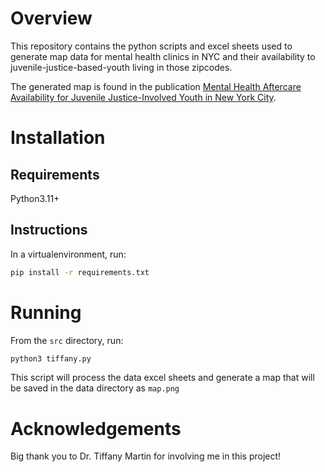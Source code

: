 # Overview
This repository contains the python scripts and excel sheets used to generate map data for mental health clinics in NYC and their availability to juvenile-justice-based-youth living in those zipcodes. 

The generated map is found in the publication [Mental Health Aftercare Availability for Juvenile Justice-Involved Youth in New York City](https://pubmed.ncbi.nlm.nih.gov/38981625/). 

# Installation
## Requirements
Python3.11+

## Instructions
In a virtualenvironment, run: 

```bash
pip install -r requirements.txt
```

# Running
From the `src` directory, run: 

```bash
python3 tiffany.py
```
This script will process the data excel sheets and generate a map that will be saved in the data directory as `map.png`

# Acknowledgements
Big thank you to Dr. Tiffany Martin for involving me in this project!